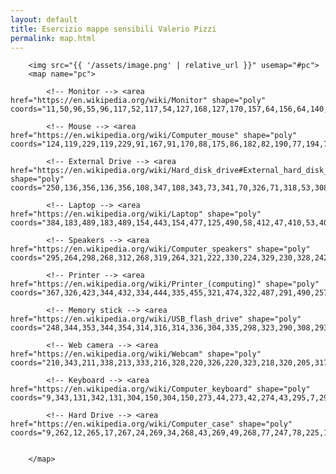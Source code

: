 ```yaml
---
layout: default
title: Esercizio mappe sensibili Valerio Pizzi
permalink: map.html
---
```


		<img src="{{ '/assets/image.png' | relative_url }}" usemap="#pc">
		<map name="pc">

			<!-- Monitor --> <area href="https://en.wikipedia.org/wiki/Monitor" shape="poly" coords="11,50,96,55,96,117,52,117,54,127,168,127,170,157,64,156,64,140,26,139,20,128,33,126,34,123,6,121,8,51">

			<!-- Mouse --> <area href="https://en.wikipedia.org/wiki/Computer_mouse" shape="poly" coords="124,119,229,119,229,91,167,91,170,88,175,86,182,82,190,77,194,71,195,63,190,57,182,50,171,50,159,52,152,57,139,68,134,74,133,80,135,86,137,89,133,91,124,91">

			<!-- External Drive --> <area href="https://en.wikipedia.org/wiki/Hard_disk_drive#External_hard_disk_drives" shape="poly" coords="250,136,356,136,356,108,347,108,343,73,341,70,326,71,318,53,308,50,295,49,279,51,273,59,269,68,269,82,267,95,263,101,259,108,249,107">

			<!-- Laptop --> <area href="https://en.wikipedia.org/wiki/Laptop" shape="poly" coords="384,183,489,183,489,154,443,154,477,125,490,58,412,47,410,53,405,98,360,117,361,123,414,153,382,154">

			<!-- Speakers --> <area href="https://en.wikipedia.org/wiki/Computer_speakers" shape="poly" coords="295,264,298,268,312,268,319,264,321,222,330,224,329,230,328,242,328,252,328,260,329,267,330,268,330,271,337,275,350,274,357,271,357,261,358,218,356,212,342,210,333,208,330,223,323,222,321,222,320,211,312,207,304,205,297,206,296,212,194,212,195,240,279,241,291,241,291,255,293,263">

			<!-- Printer --> <area href="https://en.wikipedia.org/wiki/Printer_(computing)" shape="poly" coords="367,326,423,344,432,334,444,335,455,321,474,322,487,291,490,257,477,253,481,228,490,228,490,197,382,198,382,229,426,229,421,247,405,248,384,258,377,259,370,268,371,278,379,300,380,304,388,305,376,311,373,314,375,317,365,324">

			<!-- Memory stick --> <area href="https://en.wikipedia.org/wiki/USB_flash_drive" shape="poly" coords="248,344,353,344,354,314,316,314,336,304,335,298,323,290,308,293,284,303,277,306,280,309,274,310,272,314,247,314">

			<!-- Web camera --> <area href="https://en.wikipedia.org/wiki/Webcam" shape="poly" coords="210,343,211,338,213,333,216,328,220,326,220,323,218,320,205,317,206,315,210,314,214,308,215,305,217,304,218,298,218,292,216,288,216,287,270,287,271,257,163,257,163,289,183,287,178,291,178,297,178,303,180,307,184,311,188,314,189,316,179,317,175,319,169,321,167,325,168,328,186,336,197,341,203,344">

			<!-- Keyboard --> <area href="https://en.wikipedia.org/wiki/Computer_keyboard" shape="poly" coords="9,343,131,342,131,304,150,304,150,273,44,273,42,274,43,295,7,296">

			<!-- Hard Drive --> <area href="https://en.wikipedia.org/wiki/Computer_case" shape="poly" coords="9,262,12,265,17,267,24,269,34,268,43,269,49,268,77,247,78,225,178,225,179,194,79,194,79,165,8,166,6,170,7,240,7,260">


		</map>